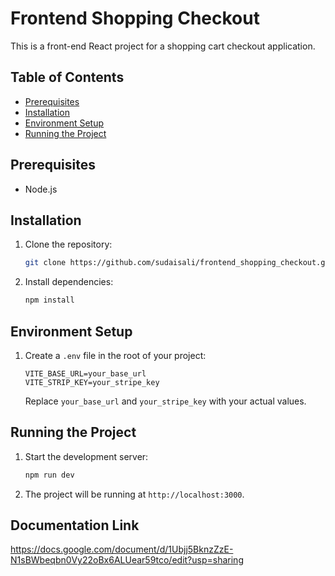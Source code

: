 # Frontend Shopping Checkout

This is a front-end React project for a shopping cart checkout application.

## Table of Contents
- [Prerequisites](#prerequisites)
- [Installation](#installation)
- [Environment Setup](#environment-setup)
- [Running the Project](#running-the-project)

## Prerequisites
- Node.js 


## Installation
1. Clone the repository:
    ```sh
    git clone https://github.com/sudaisali/frontend_shopping_checkout.git
    ```
2. Install dependencies:
    ```sh
    npm install
    ```

## Environment Setup
1. Create a `.env` file in the root of your project:
    ```
    VITE_BASE_URL=your_base_url
    VITE_STRIP_KEY=your_stripe_key
    ```
   Replace `your_base_url` and `your_stripe_key` with your actual values.

## Running the Project
1. Start the development server:
    ```sh
    npm run dev
    ```
2. The project will be running at `http://localhost:3000`.


## Documentation Link
https://docs.google.com/document/d/1Ubjj5BknzZzE-N1sBWbeqbn0Vy22oBx6ALUear59tco/edit?usp=sharing


